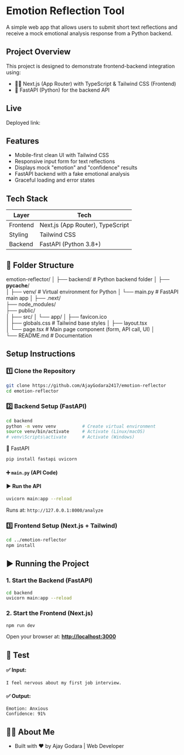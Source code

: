 # Emotion Reflection Tool
A simple web app that allows users to submit short text reflections and receive a mock emotional analysis response from a Python backend.

## Project Overview
This project is designed to demonstrate frontend-backend integration using:
- 🧑‍🎨 Next.js (App Router) with TypeScript & Tailwind CSS (Frontend)
- 🐍 FastAPI (Python) for the backend API

## Live
Deployed link: 

## Features
- Mobile-first clean UI with Tailwind CSS
- Responsive input form for text reflections
- Displays mock "emotion" and "confidence" results
- FastAPI backend with a fake emotional analysis
- Graceful loading and error states

## Tech Stack
| Layer      | Tech                                |
|------------|-------------------------------------|
| Frontend   | Next.js (App Router), TypeScript    |
| Styling    | Tailwind CSS                        |
| Backend    | FastAPI (Python 3.8+)               |

## 📁 Folder Structure
emotion-reflector/
│
├── backend/                  # Python backend folder
│   ├── __pycache__/        
│   ├── venv/                 # Virtual environment for Python
│   └── main.py               # FastAPI main app
│
├── .next/                   
├── node_modules/            
├── public/                 
│
├── src/
│   └── app/
│       ├── favicon.ico      
│       ├── globals.css       # Tailwind base styles
│       ├── layout.tsx      
│       └── page.tsx          # Main page component (form, API call, UI)
│   
└── README.md                 # Documentation


## Setup Instructions

### 1️⃣ Clone the Repository

```bash
git clone https://github.com/AjayGodara2417/emotion-reflector
cd emotion-reflector
```

### 2️⃣ Backend Setup (FastAPI)

```bash
cd backend
python -m venv venv          # Create virtual environment
source venv/bin/activate     # Activate (Linux/macOS)
# venv\Scripts\activate      # Activate (Windows)
```

🐍 FastAPI 
```bash
pip install fastapi uvicorn
```

#### ➕ `main.py` (API Code)

#### ▶️ Run the API

```bash
uvicorn main:app --reload
```
Runs at: `http://127.0.0.1:8000/analyze`


### 3️⃣ Frontend Setup (Next.js + Tailwind)

```bash
cd ../emotion-reflector
npm install
```

## ▶️ Running the Project

### 1. Start the Backend (FastAPI)

```bash
cd backend
uvicorn main:app --reload
```

### 2. Start the Frontend (Next.js)

```bash
npm run dev
```

Open your browser at:
**[http://localhost:3000](http://localhost:3000)**

## 🧪 Test

#### ✅ Input:
```
I feel nervous about my first job interview.
```

#### ✅ Output:
```
Emotion: Anxious
Confidence: 91%
```

## 🧑‍💻 About Me
* Built with ❤️ by Ajay Godara | Web Developer